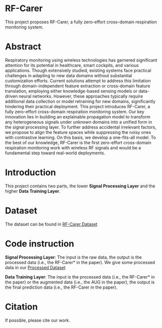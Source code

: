 # RF-Carer
This project proposes RF-Carer, a fully zero-effort cross-domain respiration monitoring system.

# Abstract
Respiratory monitoring using wireless technologies has garnered significant attention for its potential in healthcare, smart cockpits, and various applications. Though extensively studied, existing systems face practical challenges in adapting to new data domains without substantial customization efforts. Current solutions attempt to address this limitation through domain-independent feature extraction or cross-domain feature translation, employing either knowledge-based sensing models or data-driven neural networks. However, these approaches typically require additional data collection or model retraining for new domains, significantly hindering their practical deployment. This project introduces RF-Carer, a fully zero-effort cross-domain respiration monitoring system. Our key innovation lies in building an explainable propagation model to transform any heterogeneous signals under unknown domains into a unified form in the signal processing layer. To further address accidental irrelevant factors, we propose to align the feature spaces while suppressing the noisy ones with contrastive learning. On this basis, we develop a one-fits-all model. To the best of our knowledge, RF-Carer is the first zero-effort cross-domain respiration monitoring work with wireless RF signals and would be a fundamental step toward real-world deployments. 

# Introduction

This project contains two parts, the lower **Signal Processing Layer** and the higher **Data Training Layer**. 

# Dataset
The dataset can be found in [RF-Carer Dataset](https://drive.google.com/drive/folders/1fX-nAjrjg7fBlwBQtSeDgTav1de6OnMJ?usp=drive_link)

# Code instruction

**Signal Processing Layer**: The input is the raw data, the output is the processed data (i.e., the RF-Carer* in the paper). We give some processed data in our [Processed Dataset](https://drive.google.com/drive/folders/1-i_IeHzX8VMRaH8-5FLwaCGnPl_b7e0z?usp=drive_link)

**Data Training Layer**: The input is the processed data (i.e., the RF-Carer* in the paper) or the augmented data (i.e., the AUG in the paper), the output is the final prediction data (i.e., the RF-Carer in the paper).

# Citation

If possible, please cite our work.
